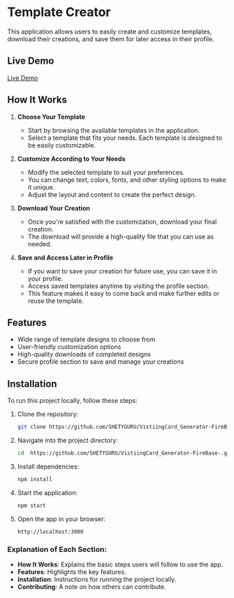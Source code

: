 

# Template Creator

This application allows users to easily create and customize templates, download their creations, and save them for later access in their profile.

## Live Demo

[Live Demo](https://visitingcardgenerator.netlify.app/)

## How It Works

1. **Choose Your Template**
   - Start by browsing the available templates in the application.
   - Select a template that fits your needs. Each template is designed to be easily customizable.

2. **Customize According to Your Needs**
   - Modify the selected template to suit your preferences.
   - You can change text, colors, fonts, and other styling options to make it unique.
   - Adjust the layout and content to create the perfect design.

3. **Download Your Creation**
   - Once you're satisfied with the customization, download your final creation.
   - The download will provide a high-quality file that you can use as needed.

4. **Save and Access Later in Profile**
   - If you want to save your creation for future use, you can save it in your profile.
   - Access saved templates anytime by visiting the profile section.
   - This feature makes it easy to come back and make further edits or reuse the template.

## Features

- Wide range of template designs to choose from
- User-friendly customization options
- High-quality downloads of completed designs
- Secure profile section to save and manage your creations

## Installation

To run this project locally, follow these steps:

1. Clone the repository:
   ```bash
   git clone https://github.com/SHETYGURU/VistiingCard_Generator-FireBase-.git
   ```

2. Navigate into the project directory:
   ```bash
   cd  https://github.com/SHETYGURU/VistiingCard_Generator-FireBase-.git
   ```

3. Install dependencies:
   ```bash
   npm install
   ```

4. Start the application:
   ```bash
   npm start
   ```

5. Open the app in your browser:
   ```
   http://localhost:3000
   ```



### Explanation of Each Section:

- **How It Works**: Explains the basic steps users will follow to use the app.
- **Features**: Highlights the key features.
- **Installation**: Instructions for running the project locally.
- **Contributing**: A note on how others can contribute.

